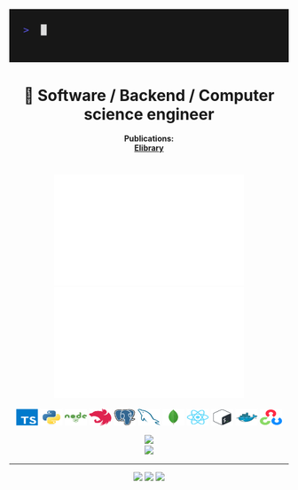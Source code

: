 <img src="demo.gif">
<div align="center">
<h1>👷 Software / Backend / Computer science engineer</h1>
<!-- <a href="https://github.com/Mariama4/Mariama4/blob/main/SKILLS.md">
   <strong>💡 Programming & JS & Node.js skills</strong>
</a>  -->
<strong>Publications:</strong>
<br>
<a href="https://www.elibrary.ru/item.asp?id=50352543">
   <strong>Elibrary</strong>
</a> 
</div>

#

<div align="center">
          <img height="200em" src="https://raw.githubusercontent.com/Mariama4/github-stats/master/generated/overview.svg#gh-dark-mode-only"/>
   <img height="200em" src="https://raw.githubusercontent.com/Mariama4/github-stats/master/generated/languages.svg#gh-dark-mode-only"/>
<!--         <img height="180em" src="https://github-readme-stats.vercel.app/api?username=mariama4&layout=compact&show_icons=true&theme=white&icon_color=2a84ea&bg_color=171717&text_color=2a84ea"/>
   <img height="180em" src="https://github-readme-stats.vercel.app/api/top-langs/?username=mariama4&layout=compact&langs_count=8&theme=white&icon_color=2a84ea&hide_border=true&bg_color=00000000&text_color=2a84ea&exclude_repo=SIBSIU-schedule-telegram-bot,parser-edu-schedule-SIBSIU-SPO-ISP18"/> -->
   </a>
</div>
<div style="display: inline_block" align="center"><br>
   <img align="center" height="30" width="40" src="https://raw.githubusercontent.com/devicons/devicon/master/icons/typescript/typescript-original.svg" />
   <img align="center" height="30" width="40" src="https://raw.githubusercontent.com/devicons/devicon/master/icons/python/python-original.svg" />
   <img align="center" height="30" width="40" src="https://raw.githubusercontent.com/devicons/devicon/master/icons/nodejs/nodejs-plain-wordmark.svg" />
   <img align="center" height="30" width="40" src="https://github.com/devicons/devicon/blob/master/icons/nestjs/nestjs-original.svg" />
   <img align="center" height="30" width="40" src="https://github.com/devicons/devicon/raw/master/icons/postgresql/postgresql-original.svg" />
   <img align="center" height="30" width="40" src="https://github.com/devicons/devicon/raw/master/icons/mysql/mysql-original.svg" />
   <img align="center" height="30" width="40" src="https://github.com/devicons/devicon/raw/master/icons/mongodb/mongodb-original.svg" />
   <img align="center" height="30" width="40" src="https://github.com/devicons/devicon/raw/master/icons/react/react-original.svg" />
   <img align="center" height="30" width="40" src="https://github.com/devicons/devicon/raw/master/icons/bash/bash-original.svg" />
   <img align="center" height="30" width="40" src="https://github.com/devicons/devicon/raw/master/icons/docker/docker-original.svg" />
  <img align="center" height="30" width="40" src="https://github.com/devicons/devicon/raw/master/icons/opencv/opencv-original.svg" />
</div>

<div style="display: inline_block" align="center">
   <br>
   <img src="https://www.codewars.com/users/Mariama4/badges/small">
   <br>
   <img src="https://img.shields.io/badge/dynamic/json?style=for-the-badge&labelColor=black&color=%23ffa116&label=Solved&query=solvedOverTotal&url=https%3A%2F%2Fbadge.xyli.tech/%2Fapi%2Fusers%2FMariama4&logo=leetcode&logoColor=yellow">
</div>

---

<div align="center"> 
   <a href = "mailto:taskabulov.dev@gmail.com" target="_blank"><img src="https://img.shields.io/badge/-Gmail-%23333?style=for-the-badge&logo=gmail&logoColor=white"></a>
   <a href="https://t.me/gtaskabulov_dev" target="_blank"><img src="https://img.shields.io/badge/-Telegram-%23333?style=for-the-badge&logo=telegram&logoColor=white" /></a>
   <a href="https://vk.com/mariama4n" target="_blank"><img src="https://img.shields.io/badge/-Vkontakte-%23333?style=for-the-badge&logo=Vk" /></a>
</div>
